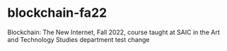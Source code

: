 # blockchain-fa22
Blockchain: The New Internet, Fall 2022, course taught at SAIC in the Art and Technology Studies department
 test change